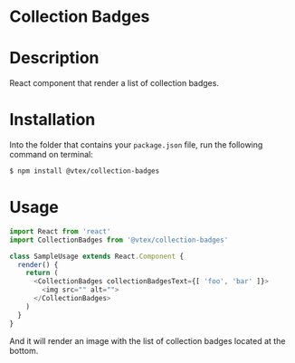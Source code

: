 # Collection Badges

# Description

React component that render a list of collection badges.

# Installation

Into the folder that contains your `package.json` file, run the following command on terminal:

```sh
$ npm install @vtex/collection-badges
```

# Usage

```javascript
import React from 'react'
import CollectionBadges from '@vtex/collection-badges'

class SampleUsage extends React.Component {
  render() {
    return (
      <CollectionBadges collectionBadgesText={[ 'foo', 'bar' ]}>
        <img src="" alt="">
      </CollectionBadges>
    )
  }
}
```

And it will render an image with the list of collection badges located at the bottom.